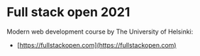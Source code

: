 # Full stack open 2021

Modern web development course by The University of Helsinki:
- [https://fullstackopen.com](https://fullstackopen.com)
